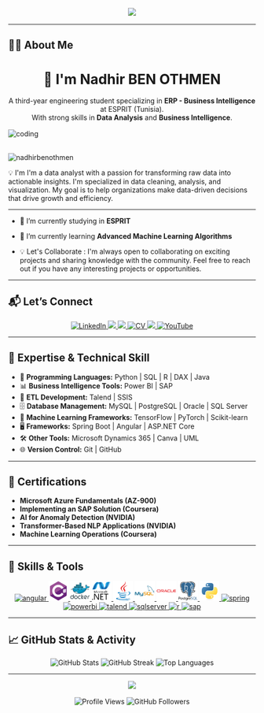 <p align="center">
  <a href="https://github.com/DenverCoder1/readme-typing-svg"><img src="https://readme-typing-svg.herokuapp.com?font=Time+New+Roman&color=000080&size=25&center=true&vCenter=true&width=800&height=50&lines=Hey!+It's+@Nadhir+Benothmen&hearts;++;ERP+And+Business+Intelligence+Engineer;Data+Analyst;Love+to+learn+new+stuffs..&hearts;"></a>
</p>


---

## 👨‍💻 About Me
<div align="center">

# 👋 I'm **Nadhir BEN OTHMEN**  
A third-year engineering student specializing in **ERP - Business Intelligence** at ESPRIT (Tunisia).  
With strong skills in **Data Analysis** and **Business Intelligence**.

</div>
<img align="center" alt="coding" height ="300" width="1200" src="https://marketbusinessnews.com/wp-content/uploads/2020/10/1-Predictive-Analytics-GIF-for-article.gif">

<p align="left">
<br>
<img src="https://komarev.com/ghpvc/?username=nadhirbenothmen&label=Profile%20views&color=0e75b6&style=flat" alt="nadhirbenothmen" /> </p>

<p> 💡 I'm  I'm a data analyst with a passion for transforming raw data into actionable insights. 
  I'm specialized in data cleaning, analysis, and visualization.
My goal is to help organizations make data-driven decisions that drive growth and efficiency. </p>


---

- 🔭 I’m currently studying in **ESPRIT**

- 🌱 I’m currently learning **Advanced Machine Learning Algorithms**

- 💡 Let's Collaborate :
I'm always open to collaborating on exciting projects and sharing knowledge with the community.
Feel free to reach out if you have any interesting projects or opportunities.

---

## 📬 Let’s Connect

<!-- [![Twitter Badge](https://img.shields.io/badge/-@AzizBenIsmail-1ca0f1?style=flat&labelColor=1ca0f1&logo=twitter&logoColor=white&link=https://twitter.com/BenIsmalAziz1?s=07)](https://twitter.com/BenIsmalAziz1?s=07)  -->
<p align="center">
  
<!-- LinkedIn -->
<a href="https://www.linkedin.com/in/ben-othmen-nadhir-a58604202" target="_blank">
    <img src="https://img.shields.io/badge/-LinkedIn-0077B5?style=for-the-badge&logo=linkedin&logoColor=white" alt="LinkedIn"/>
</a>


<!-- Instagram -->
<a href="https://www.instagram.com/benothmennadhir/" target="_blank">
    <img src="https://img.shields.io/badge/-Instagram-E4405F?style=for-the-badge&logo=instagram&logoColor=white"/>
</a>

<!-- Gmail -->
<a href="mailto:Nadhir.BenOthmen@esprit.tn">
    <img src="https://img.shields.io/badge/-Gmail-D14836?style=for-the-badge&logo=gmail&logoColor=white"/>
</a>

<!-- CV -->
<a href="https://nadhirbenothmen.github.io/CV_En_Ligne/" target="_blank">
    <img src="https://img.shields.io/badge/-CV%20Online-0078D4?style=for-the-badge&logo=google-chrome&logoColor=white" alt="CV"/>
</a>

<!-- Portfolio Website -->
<a href="https://nadhirbenothmen.github.io/MyPortfolio/" target="_blank">
    <img src="https://img.shields.io/badge/Portfolio%20-4C8BF5?style=for-the-badge&logo=google-chrome&logoColor=black"/>
</a>

<!-- YouTube -->
<a href="https://www.youtube.com/@BENOTHMENYoutubeChannel" target="_blank">
    <img src="https://img.shields.io/badge/-YouTube-FF0000?style=for-the-badge&logo=youtube&logoColor=white" alt="YouTube"/>
</a>

 
  
</p>

<!-- YouTube Channel Views /GitHub followers /visitors/Age  -->

---

## 🚀 Expertise & Technical Skill

- 🐍 **Programming Languages:** Python | SQL | R | DAX | Java  
- 📊 **Business Intelligence Tools:** Power BI | SAP  
- 🔄 **ETL Development:** Talend | SSIS  
- 🗄️ **Database Management:** MySQL | PostgreSQL | Oracle | SQL Server  
- 🤖 **Machine Learning Frameworks:** TensorFlow | PyTorch | Scikit-learn  
- 🖥️ **Frameworks:** Spring Boot | Angular | ASP.NET Core  
- 🛠️ **Other Tools:** Microsoft Dynamics 365 | Canva | UML  
- 🌐 **Version Control:** Git | GitHub  


---

## 🏅 Certifications
- **Microsoft Azure Fundamentals (AZ-900)**
- **Implementing an SAP Solution (Coursera)**
- **AI for Anomaly Detection (NVIDIA)**
- **Transformer-Based NLP Applications (NVIDIA)**
- **Machine Learning Operations (Coursera)**

---

## 🔧 Skills & Tools
<p align="center"> 
  <a href="https://angular.io" target="_blank" rel="noreferrer"> 
    <img src="https://angular.io/assets/images/logos/angular/angular.svg" alt="angular" width="40" height="40"/> 
  </a>  
  <a href="https://www.w3schools.com/cs/" target="_blank" rel="noreferrer"> 
    <img src="https://raw.githubusercontent.com/devicons/devicon/master/icons/csharp/csharp-original.svg" alt="csharp" width="40" height="40"/> 
  </a> 
  <a href="https://www.docker.com/" target="_blank" rel="noreferrer"> 
    <img src="https://raw.githubusercontent.com/devicons/devicon/master/icons/docker/docker-original-wordmark.svg" alt="docker" width="40" height="40"/> 
  </a> 
  <a href="https://dotnet.microsoft.com/" target="_blank" rel="noreferrer"> 
    <img src="https://raw.githubusercontent.com/devicons/devicon/master/icons/dot-net/dot-net-original-wordmark.svg" alt="dotnet" width="40" height="40"/> 
  </a> 
  <a href="https://www.java.com" target="_blank" rel="noreferrer"> 
    <img src="https://raw.githubusercontent.com/devicons/devicon/master/icons/java/java-original.svg" alt="java" width="40" height="40"/> 
  </a> 
    <a href="https://www.mysql.com/" target="_blank" rel="noreferrer"> 
    <img src="https://raw.githubusercontent.com/devicons/devicon/master/icons/mysql/mysql-original-wordmark.svg" alt="mysql" width="40" height="40"/> 
  </a> 
  <a href="https://www.oracle.com/" target="_blank" rel="noreferrer"> 
    <img src="https://raw.githubusercontent.com/devicons/devicon/master/icons/oracle/oracle-original.svg" alt="oracle" width="40" height="40"/> 
  </a> 
  <a href="https://www.postgresql.org" target="_blank" rel="noreferrer"> 
    <img src="https://raw.githubusercontent.com/devicons/devicon/master/icons/postgresql/postgresql-original-wordmark.svg" alt="postgresql" width="40" height="40"/> 
  </a> 
   <a href="https://www.python.org" target="_blank" rel="noreferrer"> 
    <img src="https://raw.githubusercontent.com/devicons/devicon/master/icons/python/python-original.svg" alt="python" width="40" height="40"/> 
  </a> 
  <a href="https://spring.io/" target="_blank" rel="noreferrer"> 
    <img src="https://www.vectorlogo.zone/logos/springio/springio-icon.svg" alt="spring" width="40" height="40"/> 
  </a> 
  <a href="https://powerbi.microsoft.com" target="_blank" rel="noreferrer"> 
    <img src="https://www.vectorlogo.zone/logos/microsoft_powerbi/microsoft_powerbi-icon.svg" alt="powerbi" width="40" height="40"/> 
  </a>
  <a href="https://www.talend.com" target="_blank" rel="noreferrer"> 
    <img src="https://www.vectorlogo.zone/logos/talend/talend-icon.svg" alt="talend" width="40" height="40"/> 
  </a>
  <a href="https://www.microsoft.com/en-us/sql-server" target="_blank" rel="noreferrer"> 
    <img src="https://www.svgrepo.com/show/303229/microsoft-sql-server-logo.svg" alt="sqlserver" width="40" height="40"/> 
  </a>
  <a href="https://www.r-project.org/" target="_blank" rel="noreferrer"> 
    <img src="https://www.r-project.org/logo/Rlogo.svg" alt="r" width="40" height="40"/> 
  </a>
  <a href="https://www.sap.com/" target="_blank" rel="noreferrer">
  <img src="https://upload.wikimedia.org/wikipedia/commons/5/59/SAP_2011_logo.svg" alt="sap" width="40" height="40"/>
</a>
</p>


---

## 📈 GitHub Stats & Activity
<p align="center">
  <img src="https://github-readme-stats.vercel.app/api?username=NadhirBenOthmen&show_icons=true&theme=radical&count_private=true" alt="GitHub Stats" width="400"/>
  <img src="https://github-readme-streak-stats.herokuapp.com/?user=NadhirBenOthmen&theme=radical" alt="GitHub Streak" width="400"/>
  <img src="https://github-readme-stats.vercel.app/api/top-langs/?username=NadhirBenOthmen&layout=compact&theme=radical" alt="Top Languages" width="400"/>
</p>

---
<p align="center">
  <img src="https://media.giphy.com/media/jTNG3RF6EwbkpD4LZx/giphy.gif" width="300"/>
</p>

<p align="center">
  <img src="https://komarev.com/ghpvc/?username=NadhirBenOthmen&color=blue" alt="Profile Views" />
  <img src="https://img.shields.io/github/followers/NadhirBenOthmen?style=social" alt="GitHub Followers" />
</p>
